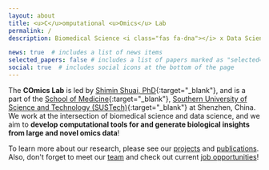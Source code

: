 ```yaml
---
layout: about
title: <u>C</u>omputational <u>Omics</u> Lab
permalink: /
description: Biomedical Science <i class="fas fa-dna"></i> x Data Science <i class="fas fa-laptop-code"></i>

news: true  # includes a list of news items
selected_papers: false # includes a list of papers marked as "selected={true}"
social: true  # includes social icons at the bottom of the page
---
```


The **COmics Lab** is led by [Shimin Shuai, PhD](/team/){:target="\_blank"}, and is a part of the [School of Medicine](https://med.sustech.edu.cn/index/languages/lang/en.html){:target="\_blank"}, [Southern University of Science and Technology (SUSTech)](https://www.sustech.edu.cn/en/){:target="\_blank"} at Shenzhen, China. We work at the intersection of biomedical science and data science, and we aim to **develop computational tools for and generate biological insights from large and novel omics data**!

To learn more about our research, please see our [projects](/projects/) and [publications](/publications/). Also, don't forget to meet our [team](/team/) and check out current [job opportunities](/jobs/)!

<!-- <img src="/assets/img/sustech-logo.png" alt="sustech-logo" width="200"/> -->
<!-- <img src="/assets/img/sustech-med-logo.png" alt="sustech-med-logo" width="200"/> -->